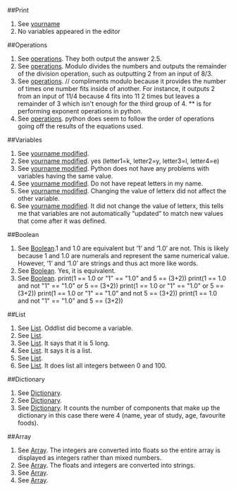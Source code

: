 ##Print
1) See [yourname](https://github.com/Nomesy/Comp-psy/blob/main/Assignment%202/yourname.py)
2) No variables appeared in the editor

##Operations
1) See [operations](https://github.com/Nomesy/Comp-psy/blob/main/Assignment%202/Operations.py). They both output the answer 2.5.
2) See [operations](https://github.com/Nomesy/Comp-psy/blob/main/Assignment%202/Operations.py). Modulo divides the numbers and outputs the remainder of the division operation, such as outputting 2 from an input of 8/3.
3) See [operations](https://github.com/Nomesy/Comp-psy/blob/main/Assignment%202/Operations.py). // compliments modulo because it provides the number of times one number fits inside of another. For instance, it outputs 2 from an input of 11/4  because 4 fits into 11 2 times but leaves a remainder of 3 which isn't enough for the third group of 4. ** is for performing exponent operations in python.
5) See [operations](https://github.com/Nomesy/Comp-psy/blob/main/Assignment%202/Operations.py). python does seem to follow the order of operations going off the results of the equations used.


##Variables
1) See [yourname modified](https://github.com/Nomesy/Comp-psy/blob/main/Assignment%202/yourname%20modified.py).
2) See [yourname modified](https://github.com/Nomesy/Comp-psy/blob/main/Assignment%202/yourname%20modified.py). yes (letter1=k, letter2=y, letter3=l,  letter4=e)
3) See [yourname modified](https://github.com/Nomesy/Comp-psy/blob/main/Assignment%202/yourname%20modified.py). Python does not have any problems with variables having the same value.
4) See [yourname modified](https://github.com/Nomesy/Comp-psy/blob/main/Assignment%202/yourname%20modified.py). Do not have repeat letters in my name.
5) See [yourname modified](https://github.com/Nomesy/Comp-psy/blob/main/Assignment%202/yourname%20modified.py). Changing the value of letterx did not affect the other variable.
6) See [yourname modified](https://github.com/Nomesy/Comp-psy/blob/main/Assignment%202/yourname%20modified.py). It did not change the value of letterx, this tells me that variables are not automatically “updated” to match new values that come after it was defined.


##Boolean
1) See [Boolean](https://github.com/Nomesy/Comp-psy/blob/main/Assignment%202/boolean.py).1 and 1.0 are equivalent but ‘1’ and ‘1.0’ are not. This is likely because 1 and 1.0 are numerals and represent the same numerical value. However,  ‘1’ and ‘1.0’ are strings and thus act more like words.
2) See [Boolean](https://github.com/Nomesy/Comp-psy/blob/main/Assignment%202/boolean.py). Yes, it is equivalent.
3) See [Boolean](https://github.com/Nomesy/Comp-psy/blob/main/Assignment%202/boolean.py).
            print(1 == 1.0 or "1" == "1.0" and 5 == (3+2))
            print(1 == 1.0 and not "1" == "1.0" or 5 == (3+2))
            print(1 == 1.0 or "1" == "1.0" or 5 == (3+2))
            print(1 == 1.0 or "1" == "1.0" and not 5 == (3+2))
            print(1 == 1.0 and not "1" == "1.0" and 5 == (3+2))       

##List
1) See [List](https://github.com/Nomesy/Comp-psy/blob/main/Assignment%202/list.py). Oddlist did become a variable.
2) See [List](https://github.com/Nomesy/Comp-psy/blob/main/Assignment%202/list.py).
3) See [List](https://github.com/Nomesy/Comp-psy/blob/main/Assignment%202/list.py). It says that it is 5 long.
4) See [List](https://github.com/Nomesy/Comp-psy/blob/main/Assignment%202/list.py). It says it is a list.
5) See [List](https://github.com/Nomesy/Comp-psy/blob/main/Assignment%202/list.py).
6) See [List](https://github.com/Nomesy/Comp-psy/blob/main/Assignment%202/list.py). It does list all integers between 0 and 100.


##Dictionary
1) See [Dictionary](https://github.com/Nomesy/Comp-psy/blob/main/Assignment%202/dictionary.py).
2) See [Dictionary](https://github.com/Nomesy/Comp-psy/blob/main/Assignment%202/dictionary.py).
3) See [Dictionary](https://github.com/Nomesy/Comp-psy/blob/main/Assignment%202/dictionary.py). It counts the number of components that make up the dictionary in this case there were 4 (name, year of study, age, favourite foods).

##Array
1) See [Array](https://github.com/Nomesy/Comp-psy/blob/main/Assignment%202/array.py). The integers are converted into floats so the entire array is displayed as integers rather than mixed numbers.
2) See [Array](https://github.com/Nomesy/Comp-psy/blob/main/Assignment%202/array.py). The floats and integers are converted into strings.
3) See [Array](https://github.com/Nomesy/Comp-psy/blob/main/Assignment%202/array.py).
4) See [Array](https://github.com/Nomesy/Comp-psy/blob/main/Assignment%202/array.py).


